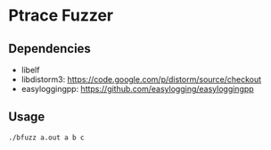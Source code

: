 Ptrace Fuzzer
=============

Dependencies
------------

* libelf
* libdistorm3: https://code.google.com/p/distorm/source/checkout
* easyloggingpp: https://github.com/easylogging/easyloggingpp

Usage
-----

```
./bfuzz a.out a b c 
```
